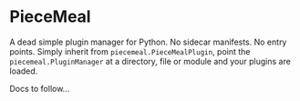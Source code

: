 PieceMeal
=========

A dead simple plugin manager for Python. No sidecar manifests. No entry points. Simply inherit from `piecemeal.PieceMealPlugin`, point the `piecemeal.PluginManager` at a directory, file or module and your plugins are loaded.

Docs to follow...
